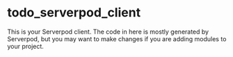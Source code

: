 # todo_serverpod_client

This is your Serverpod client. The code in here is mostly generated by
Serverpod, but you may want to make changes if you are adding modules to your
project.
